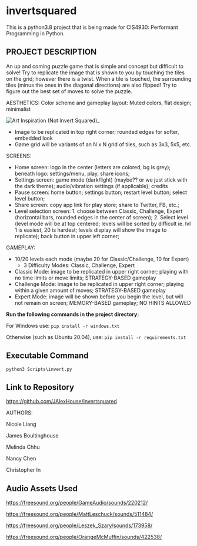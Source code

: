 # invertsquared

This is a python3.8 project that is being made for CIS4930: Performant Programming in Python.

PROJECT DESCRIPTION
-    
An up and coming puzzle game that is simple and concept but difficult to solve! Try to replicate the image that is shown to you by touching the tiles on the grid; however there is a twist. When a tile is touched, the surrounding tiles (minus the ones in the diagonal directions) are also flipped! Try to figure out the best set of moves to solve the puzzle.

AESTHETICS:
Color scheme and gameplay layout:
Muted colors, flat design; minimalist

![Art Inspiration (Not Invert Squared)_](https://user-images.githubusercontent.com/55326415/94352158-8c2aa500-002f-11eb-957b-bd67b099dbf2.png)

- Image to be replicated in top right corner; rounded edges for softer, embedded look
- Game grid will be variants of an N x N grid of tiles, such as 3x3, 5x5, etc.

SCREENS:
- Home screen: logo in the center (letters are colored, bg is grey); beneath logo: settings/menu, play, share icons;
- Settings screen: game mode (dark/light) (maybe?? or we just stick with the dark theme); audio/vibration settings (if applicable); credits
- Pause screen: home button; settings button; restart level button; select level button;
- Share screen: copy app link for play store; share to Twitter, FB, etc.;
- Level selection screen: 1. choose between Classic, Challenge, Expert (horizontal bars, rounded edges in the center of screen); 2. Select level (level mode will be at top centered; levels will be sorted by difficult ie. lvl 1 is easiest, 20 is hardest; levels display will show the image to replicate); back button in upper left corner;

GAMEPLAY:
- 10/20 levels each mode (maybe 20 for Classic/Challenge, 10 for Expert)
  - 3 Difficulty Modes: Classic, Challenge, Expert
- Classic Mode: image to be replicated in upper right corner; playing with no time limits or move limits; STRATEGY-BASED gameplay
- Challenge Mode: image to be replicated in upper right corner; playing within a given amount of moves; STRATEGY-BASED gameplay
- Expert Mode: image will be shown before you begin the level, but will not remain on screen; MEMORY-BASED gameplay; NO HINTS ALLOWED


**Run the following commands in the project directory:**

For Windows use:
`pip install -r windows.txt`

Otherwise (such as Ubuntu 20.04), use:
`pip install -r requirements.txt`

Executable Command
-

`python3 Scripts\invert.py`

Link to Repository
-

https://github.com/JAlexHouse/invertsquared

AUTHORS:

Nicole Liang

James Boultinghouse

Melinda Chhu

Nancy Chen

Christopher In

## Audio Assets Used

https://freesound.org/people/GameAudio/sounds/220212/ 

https://freesound.org/people/MattLeschuck/sounds/511484/

https://freesound.org/people/Leszek_Szary/sounds/173958/ 

https://freesound.org/people/OrangeMcMuffin/sounds/422538/  

